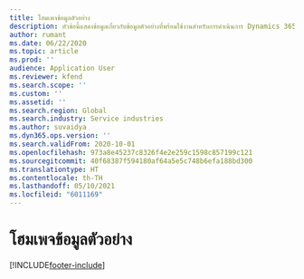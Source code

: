 ```yaml
---
title: โฮมเพจข้อมูลตัวอย่าง
description: หัวข้อนี้แสดงข้อมูลเกี่ยวกับข้อมูลตัวอย่างที่พร้อมใช้งานสำหรับการดำเนินการ Dynamics 365 Project
author: rumant
ms.date: 06/22/2020
ms.topic: article
ms.prod: ''
audience: Application User
ms.reviewer: kfend
ms.search.scope: ''
ms.custom: ''
ms.assetid: ''
ms.search.region: Global
ms.search.industry: Service industries
ms.author: suvaidya
ms.dyn365.ops.version: ''
ms.search.validFrom: 2020-10-01
ms.openlocfilehash: 973a8e45237c8326f4e2e259c1598c857199c121
ms.sourcegitcommit: 40f68387f594180af64a5e5c748b6efa188bd300
ms.translationtype: HT
ms.contentlocale: th-TH
ms.lasthandoff: 05/10/2021
ms.locfileid: "6011169"
---
```

# <a name="sample-data-home-page"></a>โฮมเพจข้อมูลตัวอย่าง


[!INCLUDE[footer-include](../includes/footer-banner.md)]